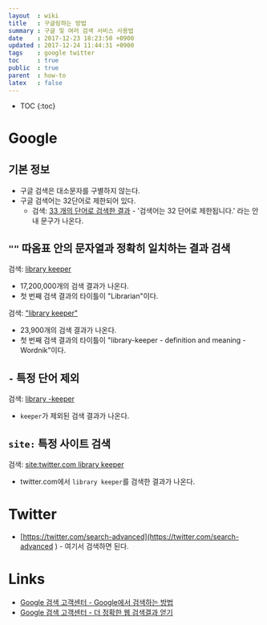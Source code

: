 ```yaml
---
layout  : wiki
title   : 구글링하는 방법
summary : 구글 및 여러 검색 서비스 사용법
date    : 2017-12-23 18:23:50 +0900
updated : 2017-12-24 11:44:31 +0900
tags    : google twitter
toc     : true
public  : true
parent  : how-to
latex   : false
---
```

* TOC
{:toc}

# Google

## 기본 정보

* 구글 검색은 대소문자를 구별하지 않는다.
* 구글 검색어는 32단어로 제한되어 있다.
    * 검색: [33 개의 단어로 검색한 결과](https://www.google.co.kr/search?q=1+2+3+4+5+6+7+8+9+10+11+12+13+14+15+16+17+18+19+20+21+22+23+24+25+26+27+28+29+30+31+32+33&oq=1+2+3+4+5+6+7+8+9+10+11+12+13+14+15+16+17+18+19+20+21+22+23+24+25+26+27+28+29+30+31+32+33 ) - '검색어는 32 단어로 제한됩니다.' 라는 안내 문구가 나온다.

## `""` 따옴표 안의 문자열과 정확히 일치하는 결과 검색

검색: [library keeper](https://www.google.co.kr/search?q=library+keeper )

* 17,200,000개의 검색 결과가 나온다.
* 첫 번째 검색 결과의 타이틀이 "Librarian"이다.

검색: ["library keeper"](https://www.google.co.kr/search?q=%22library+keeper%22 )

* 23,900개의 검색 결과가 나온다.
* 첫 번째 검색 결과의 타이틀이 "library-keeper - definition and meaning - Wordnik"이다.

## `-` 특정 단어 제외

검색: [library -keeper](https://www.google.co.kr/search?q=library+-keeper&oq=library+-keeper )

* `keeper`가 제외된 검색 결과가 나온다.

## `site:` 특정 사이트 검색

검색: [site:twitter.com library keeper](https://www.google.co.kr/search?q=site%3Atwitter.com+library+keeper&oq=site%3Atwitter.com+library+keeper )

* twitter.com에서 `library keeper`를 검색한 결과가 나온다.

# Twitter

* [https://twitter.com/search-advanced](https://twitter.com/search-advanced ) - 여기서 검색하면 된다.

# Links

* [Google 검색 고객센터 - Google에서 검색하는 방법](https://support.google.com/websearch/answer/134479?hl=ko )
* [Google 검색 고객센터 - 더 정확한 웹 검색결과 얻기](https://support.google.com/websearch/answer/2466433 )


